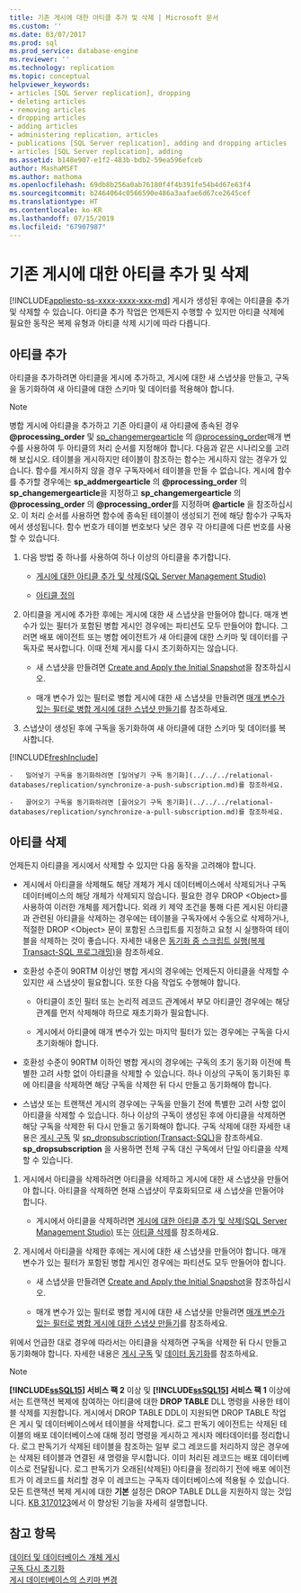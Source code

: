 ```yaml
---
title: 기존 게시에 대한 아티클 추가 및 삭제 | Microsoft 문서
ms.custom: ''
ms.date: 03/07/2017
ms.prod: sql
ms.prod_service: database-engine
ms.reviewer: ''
ms.technology: replication
ms.topic: conceptual
helpviewer_keywords:
- articles [SQL Server replication], dropping
- deleting articles
- removing articles
- dropping articles
- adding articles
- administering replication, articles
- publications [SQL Server replication], adding and dropping articles
- articles [SQL Server replication], adding
ms.assetid: b148e907-e1f2-483b-bdb2-59ea596efceb
author: MashaMSFT
ms.author: mathoma
ms.openlocfilehash: 69db8b256a0ab76180f4f4b391fe54b4d67e63f4
ms.sourcegitcommit: b2464064c0566590e486a3aafae6d67ce2645cef
ms.translationtype: HT
ms.contentlocale: ko-KR
ms.lasthandoff: 07/15/2019
ms.locfileid: "67907987"
---
```

# <a name="add-articles-to-and-drop-articles-from-existing-publications"></a>기존 게시에 대한 아티클 추가 및 삭제
[!INCLUDE[appliesto-ss-xxxx-xxxx-xxx-md](../../../includes/appliesto-ss-xxxx-xxxx-xxx-md.md)]
  게시가 생성된 후에는 아티클을 추가 및 삭제할 수 있습니다. 아티클 추가 작업은 언제든지 수행할 수 있지만 아티클 삭제에 필요한 동작은 복제 유형과 아티클 삭제 시기에 따라 다릅니다.  
  
## <a name="adding-articles"></a>아티클 추가  
 아티클을 추가하려면 아티클을 게시에 추가하고, 게시에 대한 새 스냅샷을 만들고, 구독을 동기화하여 새 아티클에 대한 스키마 및 데이터를 적용해야 합니다.  
  
> [!NOTE]
>  병합 게시에 아티클을 추가하고 기존 아티클이 새 아티클에 종속된 경우 **@processing_order** 및 [sp_changemergearticle](../../../relational-databases/system-stored-procedures/sp-addmergearticle-transact-sql.md) 의 [@processing_order](../../../relational-databases/system-stored-procedures/sp-changemergearticle-transact-sql.md)매개 변수를 사용하여 두 아티클의 처리 순서를 지정해야 합니다. 다음과 같은 시나리오를 고려해 보십시오. 테이블을 게시하지만 테이블이 참조하는 함수는 게시하지 않는 경우가 있습니다. 함수를 게시하지 않을 경우 구독자에서 테이블을 만들 수 없습니다. 게시에 함수를 추가할 경우에는 **sp_addmergearticle** 의 **@processing_order** 의 **sp_changemergearticle**을 지정하고 **sp_changemergearticle** 의 **@processing_order** 의 **@processing_order**를 지정하며 **@article** 을 참조하십시오. 이 처리 순서를 사용하면 함수에 종속된 테이블이 생성되기 전에 해당 함수가 구독자에서 생성됩니다. 함수 번호가 테이블 번호보다 낮은 경우 각 아티클에 다른 번호를 사용할 수 있습니다.  
  
1.  다음 방법 중 하나를 사용하여 하나 이상의 아티클을 추가합니다.  
  
    -   [게시에 대한 아티클 추가 및 삭제&#40;SQL Server Management Studio&#41;](../../../relational-databases/replication/publish/add-articles-to-and-drop-articles-from-a-publication.md)  
  
    -   [아티클 정의](../../../relational-databases/replication/publish/define-an-article.md)  
  
2.  아티클을 게시에 추가한 후에는 게시에 대한 새 스냅샷을 만들어야 합니다. 매개 변수가 있는 필터가 포함된 병합 게시인 경우에는 파티션도 모두 만들어야 합니다. 그러면 배포 에이전트 또는 병합 에이전트가 새 아티클에 대한 스키마 및 데이터를 구독자로 복사합니다. 이때 전체 게시를 다시 초기화하지는 않습니다.  
  
    -   새 스냅샷을 만들려면 [Create and Apply the Initial Snapshot](../../../relational-databases/replication/create-and-apply-the-initial-snapshot.md)을 참조하십시오.  
  
    -   매개 변수가 있는 필터로 병합 게시에 대한 새 스냅샷을 만들려면 [매개 변수가 있는 필터로 병합 게시에 대한 스냅샷 만들기](../../../relational-databases/replication/create-a-snapshot-for-a-merge-publication-with-parameterized-filters.md)를 참조하세요.  
  
3.  스냅샷이 생성된 후에 구독을 동기화하여 새 아티클에 대한 스키마 및 데이터를 복사합니다.  

[!INCLUDE[freshInclude](../../../includes/paragraph-content/fresh-note-steps-feedback.md)]

    -   밀어넣기 구독을 동기화하려면 [밀어넣기 구독 동기화](../../../relational-databases/replication/synchronize-a-push-subscription.md)를 참조하세요.  
  
    -   끌어오기 구독을 동기화하려면 [끌어오기 구독 동기화](../../../relational-databases/replication/synchronize-a-pull-subscription.md)를 참조하세요.  
  
## <a name="dropping-articles"></a>아티클 삭제  
 언제든지 아티클을 게시에서 삭제할 수 있지만 다음 동작을 고려해야 합니다.  
  
-   게시에서 아티클을 삭제해도 해당 개체가 게시 데이터베이스에서 삭제되거나 구독 데이터베이스의 해당 개체가 삭제되지 않습니다. 필요한 경우 DROP \<Object>를 사용하여 이러한 개체를 제거합니다. 외래 키 제약 조건을 통해 다른 게시된 아티클과 관련된 아티클을 삭제하는 경우에는 테이블을 구독자에서 수동으로 삭제하거나, 적절한 DROP \<Object> 문이 포함된 스크립트를 지정하고 요청 시 실행하여 테이블을 삭제하는 것이 좋습니다. 자세한 내용은 [동기화 중 스크립트 실행&#40;복제 Transact-SQL 프로그래밍&#41;](../../../relational-databases/replication/execute-scripts-during-synchronization-replication-transact-sql-programming.md)을 참조하세요.  
  
-   호환성 수준이 90RTM 이상인 병합 게시의 경우에는 언제든지 아티클을 삭제할 수 있지만 새 스냅샷이 필요합니다. 또한 다음 작업도 수행해야 합니다.  
  
    -   아티클이 조인 필터 또는 논리적 레코드 관계에서 부모 아티클인 경우에는 해당 관계를 먼저 삭제해야 하므로 재초기화가 필요합니다.  
  
    -   게시에서 아티클에 매개 변수가 있는 마지막 필터가 있는 경우에는 구독을 다시 초기화해야 합니다.  
  
-   호환성 수준이 90RTM 이하인 병합 게시의 경우에는 구독의 초기 동기화 이전에 특별한 고려 사항 없이 아티클을 삭제할 수 있습니다. 하나 이상의 구독이 동기화된 후에 아티클을 삭제하면 해당 구독을 삭제한 뒤 다시 만들고 동기화해야 합니다.  
  
-   스냅샷 또는 트랜잭션 게시의 경우에는 구독을 만들기 전에 특별한 고려 사항 없이 아티클을 삭제할 수 있습니다. 하나 이상의 구독이 생성된 후에 아티클을 삭제하면 해당 구독을 삭제한 뒤 다시 만들고 동기화해야 합니다. 구독 삭제에 대한 자세한 내용은 [게시 구독](../../../relational-databases/replication/subscribe-to-publications.md) 및 [sp_dropsubscription&#40;Transact-SQL&#41;](../../../relational-databases/system-stored-procedures/sp-dropsubscription-transact-sql.md)을 참조하세요. **sp_dropsubscription** 을 사용하면 전체 구독 대신 구독에서 단일 아티클을 삭제할 수 있습니다.  
  
1.  게시에서 아티클을 삭제하려면 아티클을 삭제하고 게시에 대한 새 스냅샷을 만들어야 합니다. 아티클을 삭제하면 현재 스냅샷이 무효화되므로 새 스냅샷을 만들어야 합니다.  
  
    -   게시에서 아티클을 삭제하려면 [게시에 대한 아티클 추가 및 삭제&#40;SQL Server Management Studio&#41;](../../../relational-databases/replication/publish/add-articles-to-and-drop-articles-from-a-publication.md) 또는 [아티클 삭제](../../../relational-databases/replication/publish/delete-an-article.md)를 참조하세요.  
  
2.  게시에서 아티클을 삭제한 후에는 게시에 대한 새 스냅샷을 만들어야 합니다. 매개 변수가 있는 필터가 포함된 병합 게시인 경우에는 파티션도 모두 만들어야 합니다.  
  
    -   새 스냅샷을 만들려면 [Create and Apply the Initial Snapshot](../../../relational-databases/replication/create-and-apply-the-initial-snapshot.md)을 참조하십시오.  
  
    -   매개 변수가 있는 필터로 병합 게시에 대한 새 스냅샷을 만들려면 [매개 변수가 있는 필터로 병합 게시에 대한 스냅샷 만들기](../../../relational-databases/replication/create-a-snapshot-for-a-merge-publication-with-parameterized-filters.md)를 참조하세요.  
  
 위에서 언급한 대로 경우에 따라서는 아티클을 삭제하면 구독을 삭제한 뒤 다시 만들고 동기화해야 합니다. 자세한 내용은 [게시 구독](../../../relational-databases/replication/subscribe-to-publications.md) 및 [데이터 동기화](../../../relational-databases/replication/synchronize-data.md)를 참조하세요.  
 
 > [!NOTE]
 > **[!INCLUDE[ssSQL15](../../../includes/sssql14-md.md)] 서비스 팩 2** 이상 및 **[!INCLUDE[ssSQL15](../../../includes/sssql15-md.md)] 서비스 팩 1** 이상에서는 트랜잭션 복제에 참여하는 아티클에 대한 **DROP TABLE** DLL 명령을 사용한 테이블 삭제를 지원합니다. 게시에서 DROP TABLE DDL이 지원되면 DROP TABLE 작업은 게시 및 데이터베이스에서 테이블을 삭제합니다. 로그 판독기 에이전트는 삭제된 테이블의 배포 데이터베이스에 대해 정리 명령을 게시하고 게시자 메타데이터를 정리합니다. 로그 판독기가 삭제된 테이블을 참조하는 일부 로그 레코드를 처리하지 않은 경우에는 삭제된 테이블과 연결된 새 명령을 무시합니다. 이미 처리된 레코드는 배포 데이터베이스로 전달됩니다. 로그 판독기가 오래된(삭제된) 아티클을 정리하기 전에 배포 에이전트가 이 레코드를 처리할 경우 이 레코드는 구독자 데이터베이스에 적용될 수 있습니다. 모든 트랜잭션 복제 게시에 대한 **기본** 설정은 DROP TABLE DLL을 지원하지 않는 것입니다. [KB 3170123](https://support.microsoft.com/help/3170123/supports-drop-table-ddl-for-articles-that-are-included-in-transactional-replication-in-sql-server-2014-or-in-sql-server-2016-sp1)에서 이 향상된 기능을 자세히 설명합니다.

  
## <a name="see-also"></a>참고 항목  
 [데이터 및 데이터베이스 개체 게시](../../../relational-databases/replication/publish/publish-data-and-database-objects.md)   
 [구독 다시 초기화](../../../relational-databases/replication/reinitialize-subscriptions.md)   
 [게시 데이터베이스의 스키마 변경](../../../relational-databases/replication/publish/make-schema-changes-on-publication-databases.md)  
  
  
